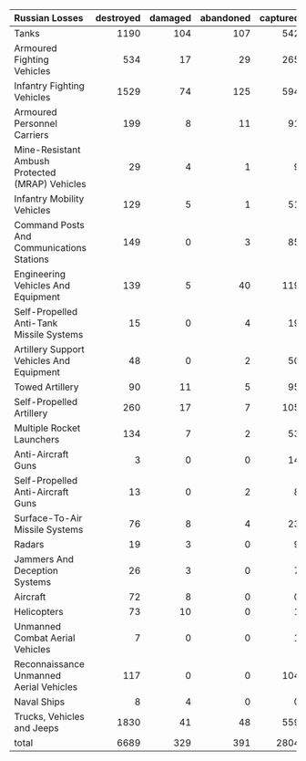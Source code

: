 | Russian Losses                                   |   destroyed |   damaged |   abandoned |   captured |   total |
|:-------------------------------------------------|------------:|----------:|------------:|-----------:|--------:|
| Tanks                                            |        1190 |       104 |         107 |        542 |    1943 |
| Armoured Fighting Vehicles                       |         534 |        17 |          29 |        265 |     845 |
| Infantry Fighting Vehicles                       |        1529 |        74 |         125 |        594 |    2322 |
| Armoured Personnel Carriers                      |         199 |         8 |          11 |         91 |     309 |
| Mine-Resistant Ambush Protected  (MRAP) Vehicles |          29 |         4 |           1 |          9 |      43 |
| Infantry Mobility Vehicles                       |         129 |         5 |           1 |         51 |     186 |
| Command Posts And Communications Stations        |         149 |         0 |           3 |         85 |     237 |
| Engineering Vehicles And Equipment               |         139 |         5 |          40 |        119 |     303 |
| Self-Propelled Anti-Tank Missile Systems         |          15 |         0 |           4 |         19 |      38 |
| Artillery Support Vehicles And Equipment         |          48 |         0 |           2 |         50 |     100 |
| Towed Artillery                                  |          90 |        11 |           5 |         95 |     201 |
| Self-Propelled Artillery                         |         260 |        17 |           7 |        105 |     389 |
| Multiple Rocket Launchers                        |         134 |         7 |           2 |         53 |     196 |
| Anti-Aircraft Guns                               |           3 |         0 |           0 |         14 |      17 |
| Self-Propelled Anti-Aircraft Guns                |          13 |         0 |           2 |          8 |      23 |
| Surface-To-Air Missile Systems                   |          76 |         8 |           4 |         23 |     111 |
| Radars                                           |          19 |         3 |           0 |          9 |      31 |
| Jammers And Deception Systems                    |          26 |         3 |           0 |          7 |      36 |
| Aircraft                                         |          72 |         8 |           0 |          0 |      80 |
| Helicopters                                      |          73 |        10 |           0 |          1 |      84 |
| Unmanned Combat Aerial Vehicles                  |           7 |         0 |           0 |          1 |       8 |
| Reconnaissance Unmanned Aerial Vehicles          |         117 |         0 |           0 |        104 |     221 |
| Naval Ships                                      |           8 |         4 |           0 |          0 |      12 |
| Trucks, Vehicles and Jeeps                       |        1830 |        41 |          48 |        559 |    2478 |
| total                                            |        6689 |       329 |         391 |       2804 |   10213 |